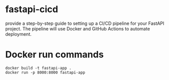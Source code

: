 # fastapi-cicd

provide a step-by-step guide to setting up a CI/CD pipeline for your FastAPI project. The pipeline will use Docker and GitHub Actions to automate deployment.

# Docker run commands

    docker build -t fastapi-app .
    docker run -p 8000:8000 fastapi-app
